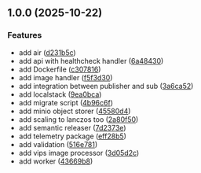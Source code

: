 ## 1.0.0 (2025-10-22)

### Features

* add air ([d231b5c](https://github.com/talDoFlemis/sora-henkan/commit/d231b5cccc5ac2694e862c9be8101798db2f3d00))
* add api with healthcheck handler ([6a48430](https://github.com/talDoFlemis/sora-henkan/commit/6a48430a6802b88056af7e6d6f976e69daf2ab6c))
* add Dockerfile ([c307816](https://github.com/talDoFlemis/sora-henkan/commit/c307816f513c322cdb661fa9f96ee90135b5d298))
* add image handler ([f5f3d30](https://github.com/talDoFlemis/sora-henkan/commit/f5f3d30e6383f158bbaa36689d59ad87e14e7f29))
* add integration between publisher and sub ([3a6ca52](https://github.com/talDoFlemis/sora-henkan/commit/3a6ca520fbeb8b25327f61faf05705e6dc717ef7))
* add localstack ([9ea0bca](https://github.com/talDoFlemis/sora-henkan/commit/9ea0bca582836ca4e80a7b0b022d830d4c8334f7))
* add migrate script ([4b96c6f](https://github.com/talDoFlemis/sora-henkan/commit/4b96c6f565101b359ff1af445a70e29c99a8cf82))
* add minio object storer ([45580d4](https://github.com/talDoFlemis/sora-henkan/commit/45580d4c03b5e2cf87636772f44df04123ee79a4))
* add scaling to lanczos too ([2a80f50](https://github.com/talDoFlemis/sora-henkan/commit/2a80f508bd0a39bad7dc37aa9b0b8d45ad786797))
* add semantic releaser ([7d2373e](https://github.com/talDoFlemis/sora-henkan/commit/7d2373e7c11e37734f3069b0b39734d8a0155ebf))
* add telemetry package ([eff28b5](https://github.com/talDoFlemis/sora-henkan/commit/eff28b590e48fa7d3de969120f03db9ba360b79d))
* add validation ([516e781](https://github.com/talDoFlemis/sora-henkan/commit/516e781017e3bf38f59a698b9d62e8818ccb77ce))
* add vips image processor ([3d05d2c](https://github.com/talDoFlemis/sora-henkan/commit/3d05d2c619b58a65cade6aee1019ef1aa114b13a))
* add worker ([43669b8](https://github.com/talDoFlemis/sora-henkan/commit/43669b8b79cb2f569696d438a7c9771c1c9b1024))
